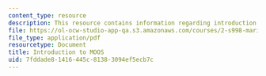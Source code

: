 ```yaml
---
content_type: resource
description: This resource contains information regarding introduction to MOOS.
file: https://ol-ocw-studio-app-qa.s3.amazonaws.com/courses/2-s998-marine-autonomy-sensing-and-communications-spring-2012/7fddade81416445c81383094ef5ecb7c_MIT2_S998S12_Lab03.pdf
file_type: application/pdf
resourcetype: Document
title: Introduction to MOOS
uid: 7fddade8-1416-445c-8138-3094ef5ecb7c
---
```

